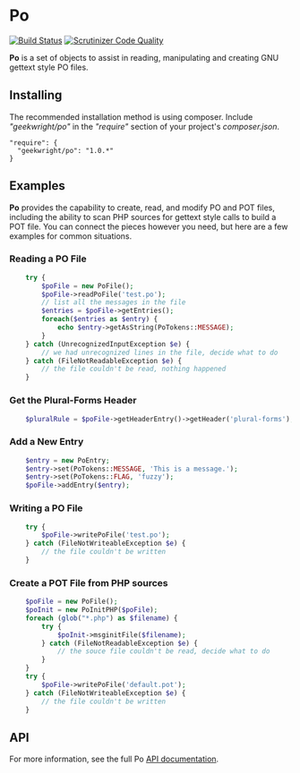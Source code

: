 # Po
[![Build Status](https://travis-ci.org/geekwright/Po.svg?branch=master)](https://travis-ci.org/geekwright/Po) [![Scrutinizer Code Quality](https://scrutinizer-ci.com/g/geekwright/Po/badges/quality-score.png?b=master)](https://scrutinizer-ci.com/g/geekwright/Po/?branch=master)

__Po__ is a set of objects to assist in reading, manipulating and creating GNU gettext style PO files.

## Installing
The recommended installation method is using composer. Include _"geekwright/po"_ in the _"require"_ section of your project's _composer.json_.
```
"require": {
  "geekwright/po": "1.0.*"
}
```

## Examples
__Po__ provides the capability to create, read, and modify PO and POT files, including the ability to scan PHP sources for gettext style calls to build a POT file. You can connect the pieces however you need, but here are a few examples for common situations.

### Reading a PO File
```PHP
    try {
        $poFile = new PoFile();
        $poFile->readPoFile('test.po');
        // list all the messages in the file
        $entries = $poFile->getEntries();
        foreach($entries as $entry) {
            echo $entry->getAsString(PoTokens::MESSAGE);
        }
    } catch (UnrecognizedInputException $e) {
        // we had unrecognized lines in the file, decide what to do
    } catch (FileNotReadableException $e) {
        // the file couldn't be read, nothing happened
    }

```

### Get the Plural-Forms Header
```PHP
    $pluralRule = $poFile->getHeaderEntry()->getHeader('plural-forms');
```

### Add a New Entry
```PHP
    $entry = new PoEntry;
    $entry->set(PoTokens::MESSAGE, 'This is a message.');
    $entry->set(PoTokens::FLAG, 'fuzzy');
    $poFile->addEntry($entry);
```

### Writing a PO File
```PHP
    try {
        $poFile->writePoFile('test.po');
    } catch (FileNotWriteableException $e) {
        // the file couldn't be written
    }
```

### Create a POT File from PHP sources
```PHP
    $poFile = new PoFile();
    $poInit = new PoInitPHP($poFile);
    foreach (glob("*.php") as $filename) {
        try {
            $poInit->msginitFile($filename);
        } catch (FileNotReadableException $e) {
            // the souce file couldn't be read, decide what to do
        }
    }
    try {
        $poFile->writePoFile('default.pot');
    } catch (FileNotWriteableException $e) {
        // the file couldn't be written
    }
```

## API
For more information, see the full Po [API documentation](http://geekwright.github.io/Po/api/).
